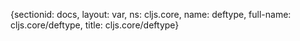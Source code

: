 {sectionid: docs, layout: var, ns: cljs.core, name: deftype, full-name: cljs.core/deftype,
  title: cljs.core/deftype}
